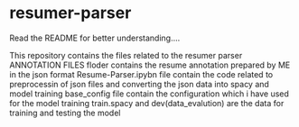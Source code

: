 # resumer-parser
Read the README for better understanding....

This repository contains the files related to the resumer parser
ANNOTATION FILES floder contains the resume annotation prepared by ME in the json format
Resume-Parser.ipybn file contain the code related to preprocessin of json files and converting the json data into spacy and model training
base_config file contain the configuration which i have used for the model training
train.spacy and dev(data_evalution) are the data for training and testing the model
